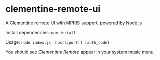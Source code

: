 clementine-remote-ui
====================

A Clementine remote UI with MPRIS support, powered by Node.js

Install dependencies: `npm install`

Usage: `node index.js [host[:port]] [auth_code]`

You should see _Clementine Remote_ appear in your system music menu.